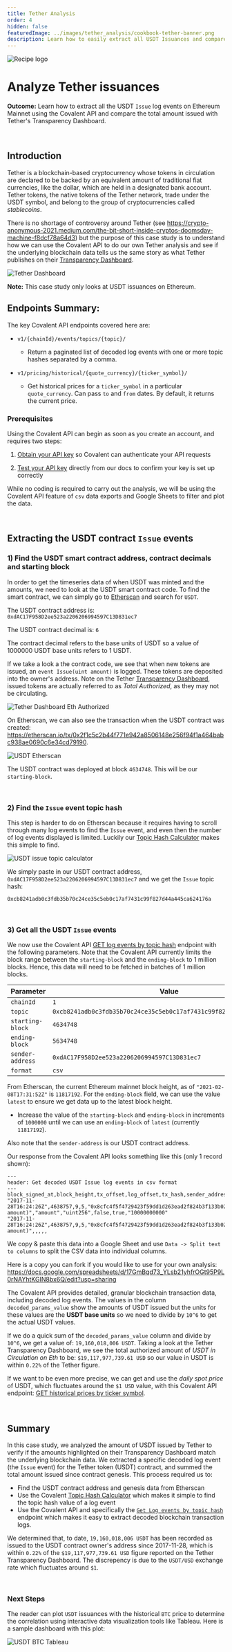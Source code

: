 ```yaml
---
title: Tether Analysis
order: 4
hidden: false
featuredImage: ../images/tether_analysis/cookbook-tether-banner.png
description: Learn how to easily extract all USDT Issuances and compare with Tether's Transparency Dashboard.
---
```


![Recipe logo](../images/tether_analysis/cookbook-tether-banner.png)


# Analyze Tether issuances
<Aside>

**Outcome:** Learn how to extract all the USDT `Issue` log events on Ethereum Mainnet using the Covalent API and compare the total amount issued with Tether's Transparency Dashboard.

</Aside>

&nbsp;
## Introduction

Tether is a blockchain-based cryptocurrency whose tokens in circulation are declared to be backed by an equivalent amount of traditional fiat currencies, like the dollar, which are held in a designated bank account. Tether tokens, the native tokens of the Tether network, trade under the USDT symbol, and belong to the group of cryptocurrencies called *stablecoins*. 

There is no shortage of controversy around Tether (see https://crypto-anonymous-2021.medium.com/the-bit-short-inside-cryptos-doomsday-machine-f8dcf78a64d3) but the purpose of this case study is to understand how we can use the Covalent API to do our own Tether analysis and see if the underlying blockchain data tells us the same story as what Tether publishes on their [Transparency Dashboard](https://wallet.tether.to/transparency).

![Tether Dashboard](../images/tether_analysis/tether_dashboard.png)

<Aside>

**Note:** This case study only looks at USDT issuances on Ethereum. 

</Aside>

## Endpoints Summary:

The key Covalent API endpoints covered here are:

<Definitions>

- `v1/{chainId}/events/topics/{topic}/`
  - Return a paginated list of decoded log events with one or more topic hashes separated by a comma.

- `v1/pricing/historical/{quote_currency}/{ticker_symbol}/`
  - Get historical prices for a `ticker_symbol` in a particular `quote_currency`. Can pass `to` and `from` dates. By default, it returns the current price.

</Definitions>


### Prerequisites

<Aside>

Using the Covalent API can begin as soon as you create an account, and requires two steps:

1. [Obtain your API key](https://www.covalenthq.com/platform/#/auth/register) so Covalent can authenticate your API requests

2. [Test your API key](https://www.covalenthq.com/docs/api/) directly from our docs to confirm your key is set up correctly

</Aside>

While no coding is required to carry out the analysis, we will be using the Covalent API feature of `csv` data exports and Google Sheets to filter and plot the data.

&nbsp;
## Extracting the USDT contract `Issue` events

### 1) Find the USDT smart contract address, contract decimals and starting block
In order to get the timeseries data of when USDT was minted and the amounts, we need to look at the USDT smart contract code. To find the smart contract, we can simply go to [Etherscan](https://etherscan.io/) and search for `USDT`. 

<Aside>

The USDT contract address is: `0xdAC17F958D2ee523a2206206994597C13D831ec7`

The USDT contract decimal is: `6`

</Aside>

The contract decimal refers to the base units of USDT so a value of 1000000 USDT base units refers to 1 USDT. 

If we take a look a the contract code, we see that when new tokens are issued, an `event Issue(uint amount)` is logged. These tokens are deposited into the owner's address. Note on the Tether [Transparency Dashboard](https://wallet.tether.to/transparency), issued tokens are actually referred to as *Total Authorized*, as they may not be circulating. 

![Tether Dashboard Eth Authorized](../images/tether_analysis/tether_dashboard_eth.png)

On Etherscan, we can also see the transaction when the USDT contract was created: https://etherscan.io/tx/0x2f1c5c2b44f771e942a8506148e256f94f1a464babc938ae0690c6e34cd79190. 

![USDT Etherscan](../images/tether_analysis/usdt_etherscan.png)

<Aside>

The USDT contract was deployed at block `4634748`. This will be our `starting-block`.

</Aside>


&nbsp;
### 2) Find the `Issue` event topic hash
This step is harder to do on Etherscan because it requires having to scroll through many log events to find the `Issue` event, and even then the number of log events displayed is limited. Luckily our [Topic Hash Calculator](../../tools/topic-calculator) makes this simple to find.

![USDT issue topic calculator](../images/tether_analysis/usdt_issue_topic_calc.png)

We simply paste in our USDT contract address, `0xdAC17F958D2ee523a2206206994597C13D831ec7` and we get the `Issue` topic hash:

<Aside>

`0xcb8241adb0c3fdb35b70c24ce35c5eb0c17af7431c99f827d44a445ca624176a`

</Aside>

&nbsp;
### 3) Get all the USDT `Issue` events
We now use the Covalent API [GET log events by topic hash](https://www.covalenthq.com/docs/api/#get-/v1/{chainId}/events/topics/{topic}/) endpoint with the following parameters. Note that the Covalent API currently limits the block range between the `starting-block` and the `ending-block` to 1 million blocks. Hence, this data will need to be fetched in batches of 1 million blocks.

<TableWrap>

|Parameter|Value|
|---|---|
|`chainId`|`1`|
|`topic`|`0xcb8241adb0c3fdb35b70c24ce35c5eb0c17af7431c99f827d44a445ca624176a`|
|`starting-block`|`4634748`|
|`ending-block`|`5634748`|
|`sender-address`|`0xdAC17F958D2ee523a2206206994597C13D831ec7`|
|`format`|`csv`|

</TableWrap>

From Etherscan, the current Ethereum mainnet block height, as of `"2021-02-08T17:31:52Z"` is `11817192`. For the `ending-block` field, we can use the value `latest` to ensure we get data up to the latest block height. 

* Increase the value of the `starting-block` and `ending-block` in increments of `1000000` until we can use an `ending-block` of `latest` (currently `11817192`).

Also note that the `sender-address` is our USDT contract address. 

Our response from the Covalent API looks something like this (only 1 record shown):

```csv
---
header: Get decoded USDT Issue log events in csv format
---
block_signed_at,block_height,tx_offset,log_offset,tx_hash,sender_address,sender_address_label,raw_log_data,raw_log_topics_0,decoded_name,decoded_signature,decoded_params_name,decoded_params_type,decoded_params_indexed,decoded_params_decoded,decoded_params_value
"2017-11-28T16:24:26Z",4638757,9,5,"0x8cfc4f5f4729423f59dd1d263ead2f824b3f133b02b9e27383964c7d50cd47cb","0xdac17f958d2ee523a2206206994597c13d831ec7",,"0x00000000000000000000000000000000000000000000000000000002540be400",,"Issue","Issue(uint256 amount)","amount","uint256",false,true,"10000000000"
"2017-11-28T16:24:26Z",4638757,9,5,"0x8cfc4f5f4729423f59dd1d263ead2f824b3f133b02b9e27383964c7d50cd47cb","0xdac17f958d2ee523a2206206994597c13d831ec7",,"0x00000000000000000000000000000000000000000000000000000002540be400","0xcb8241adb0c3fdb35b70c24ce35c5eb0c17af7431c99f827d44a445ca624176a","Issue","Issue(uint256 amount)",,,,,
```

We copy & paste this data into a Google Sheet and use `Data -> Split text to columns` to split the CSV data into individual columns.

Here is a copy you can fork if you would like to use for your own analysis: https://docs.google.com/spreadsheets/d/17GmBqd73_YLsb21yhfrOGt95P9L0rNAYhtKGIN8bx6Q/edit?usp=sharing

The Covalent API provides detailed, granular blockchain transaction data, including decoded log events. The values in the column `decoded_params_value` show the amounts of USDT issued but the units for these values are the **USDT base units** so we need to divide by `10^6` to get the actual USDT values. 

If we do a quick sum of the `decoded_params_value` column and divide by `10^6`, we get a value of: `19,160,018,006 USDT`. Taking a look at the Tether Transparency Dashboard, we see the total authorized amount of *USDT in Circulation on Eth* to be: `$19,117,977,739.61 USD` so our value in USDT is within `0.22%` of the Tether figure. 

If we want to be even more precise, we can get and use the *daily spot price* of USDT, which fluctuates around the `$1 USD` value, with this Covalent API endpoint: [GET historical prices by ticker symbol](https://www.covalenthq.com/docs/api/#get-/v1/pricing/historical/{quote_currency}/{ticker_symbol}/). 

&nbsp;
## Summary
In this case study, we analyzed the amount of USDT issued by Tether to verify if the amounts highlighted on their Transparency Dashboard match the underlying blockchain data. We extracted a specific decoded log event (the `Issue` event) for the Tether token (USDT) contract, and summed the total amount issued since contract genesis. This process required us to:
- Find the USDT contract address and genesis data from Etherscan
- Use the Covalent [Topic Hash Calculator](../../tools/topic-calculator) which makes it simple to find the topic hash value of a log event
- Use the Covalent API and specifically the [`Get Log events by topic hash`](https://www.covalenthq.com/docs/api/#get-/v1/{chainId}/events/topics/{topic}/) endpoint which makes it easy to extract decoded blockchain transaction logs.

We determined that, to date, `19,160,018,006 USDT` has been recorded as issued to the USDT contract owner's address since 2017-11-28, which is within `0.22%` of the `$19,117,977,739.61 USD` figure reported on the Tether Transparency Dashboard. The discrepency is due to the `USDT/USD` exchange rate which fluctuates around `$1`.

&nbsp;
### Next Steps
The reader can plot `USDT` issuances with the historical `BTC` price to determine the correlation using interactive data visualization tools like Tableau. Here is a sample dashboard with this plot:

![USDT BTC Tableau](../images/tether_analysis/usdt_btc_tableau.png)

